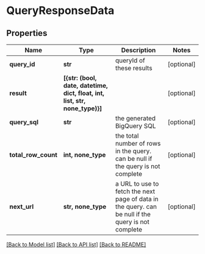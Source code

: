 # QueryResponseData


## Properties
Name | Type | Description | Notes
------------ | ------------- | ------------- | -------------
**query_id** | **str** | queryId of these results | [optional] 
**result** | **[{str: (bool, date, datetime, dict, float, int, list, str, none_type)}]** |  | [optional] 
**query_sql** | **str** | the generated BigQuery SQL | [optional] 
**total_row_count** | **int, none_type** | the total number of rows in the query. can be null if the query is not complete | [optional] 
**next_url** | **str, none_type** | a URL to use to fetch the next page of data in the query. can be null if the query is not complete | [optional] 

[[Back to Model list]](../README.md#documentation-for-models) [[Back to API list]](../README.md#documentation-for-api-endpoints) [[Back to README]](../README.md)


